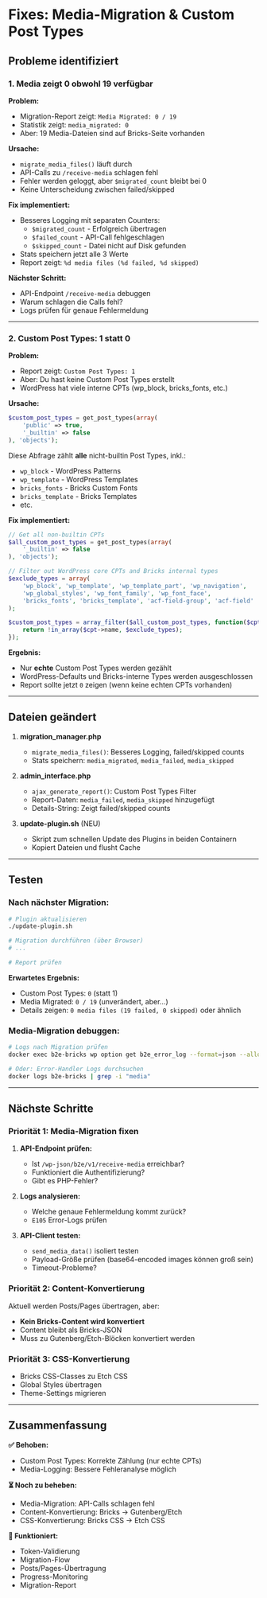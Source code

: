 # Fixes: Media-Migration & Custom Post Types

## Probleme identifiziert

### 1. Media zeigt 0 obwohl 19 verfügbar

**Problem:**
- Migration-Report zeigt: `Media Migrated: 0 / 19`
- Statistik zeigt: `media_migrated: 0`
- Aber: 19 Media-Dateien sind auf Bricks-Seite vorhanden

**Ursache:**
- `migrate_media_files()` läuft durch
- API-Calls zu `/receive-media` schlagen fehl
- Fehler werden geloggt, aber `$migrated_count` bleibt bei 0
- Keine Unterscheidung zwischen failed/skipped

**Fix implementiert:**
- Besseres Logging mit separaten Counters:
  - `$migrated_count` - Erfolgreich übertragen
  - `$failed_count` - API-Call fehlgeschlagen
  - `$skipped_count` - Datei nicht auf Disk gefunden
- Stats speichern jetzt alle 3 Werte
- Report zeigt: `%d media files (%d failed, %d skipped)`

**Nächster Schritt:**
- API-Endpoint `/receive-media` debuggen
- Warum schlagen die Calls fehl?
- Logs prüfen für genaue Fehlermeldung

---

### 2. Custom Post Types: 1 statt 0

**Problem:**
- Report zeigt: `Custom Post Types: 1`
- Aber: Du hast keine Custom Post Types erstellt
- WordPress hat viele interne CPTs (wp_block, bricks_fonts, etc.)

**Ursache:**
```php
$custom_post_types = get_post_types(array(
    'public' => true,
    '_builtin' => false
), 'objects');
```

Diese Abfrage zählt **alle** nicht-builtin Post Types, inkl.:
- `wp_block` - WordPress Patterns
- `wp_template` - WordPress Templates
- `bricks_fonts` - Bricks Custom Fonts
- `bricks_template` - Bricks Templates
- etc.

**Fix implementiert:**
```php
// Get all non-builtin CPTs
$all_custom_post_types = get_post_types(array(
    '_builtin' => false
), 'objects');

// Filter out WordPress core CPTs and Bricks internal types
$exclude_types = array(
    'wp_block', 'wp_template', 'wp_template_part', 'wp_navigation', 
    'wp_global_styles', 'wp_font_family', 'wp_font_face', 
    'bricks_fonts', 'bricks_template', 'acf-field-group', 'acf-field'
);

$custom_post_types = array_filter($all_custom_post_types, function($cpt) use ($exclude_types) {
    return !in_array($cpt->name, $exclude_types);
});
```

**Ergebnis:**
- Nur **echte** Custom Post Types werden gezählt
- WordPress-Defaults und Bricks-interne Types werden ausgeschlossen
- Report sollte jetzt `0` zeigen (wenn keine echten CPTs vorhanden)

---

## Dateien geändert

1. **migration_manager.php**
   - `migrate_media_files()`: Besseres Logging, failed/skipped counts
   - Stats speichern: `media_migrated`, `media_failed`, `media_skipped`

2. **admin_interface.php**
   - `ajax_generate_report()`: Custom Post Types Filter
   - Report-Daten: `media_failed`, `media_skipped` hinzugefügt
   - Details-String: Zeigt failed/skipped counts

3. **update-plugin.sh** (NEU)
   - Skript zum schnellen Update des Plugins in beiden Containern
   - Kopiert Dateien und flusht Cache

---

## Testen

### Nach nächster Migration:

```bash
# Plugin aktualisieren
./update-plugin.sh

# Migration durchführen (über Browser)
# ...

# Report prüfen
```

**Erwartetes Ergebnis:**
- Custom Post Types: `0` (statt 1)
- Media Migrated: `0 / 19` (unverändert, aber...)
- Details zeigen: `0 media files (19 failed, 0 skipped)` oder ähnlich

### Media-Migration debuggen:

```bash
# Logs nach Migration prüfen
docker exec b2e-bricks wp option get b2e_error_log --format=json --allow-root | grep -i media

# Oder: Error-Handler Logs durchsuchen
docker logs b2e-bricks | grep -i "media"
```

---

## Nächste Schritte

### Priorität 1: Media-Migration fixen

1. **API-Endpoint prüfen:**
   - Ist `/wp-json/b2e/v1/receive-media` erreichbar?
   - Funktioniert die Authentifizierung?
   - Gibt es PHP-Fehler?

2. **Logs analysieren:**
   - Welche genaue Fehlermeldung kommt zurück?
   - `E105` Error-Logs prüfen

3. **API-Client testen:**
   - `send_media_data()` isoliert testen
   - Payload-Größe prüfen (base64-encoded images können groß sein)
   - Timeout-Probleme?

### Priorität 2: Content-Konvertierung

Aktuell werden Posts/Pages übertragen, aber:
- **Kein Bricks-Content wird konvertiert**
- Content bleibt als Bricks-JSON
- Muss zu Gutenberg/Etch-Blöcken konvertiert werden

### Priorität 3: CSS-Konvertierung

- Bricks CSS-Classes zu Etch CSS
- Global Styles übertragen
- Theme-Settings migrieren

---

## Zusammenfassung

**✅ Behoben:**
- Custom Post Types: Korrekte Zählung (nur echte CPTs)
- Media-Logging: Bessere Fehleranalyse möglich

**⏳ Noch zu beheben:**
- Media-Migration: API-Calls schlagen fehl
- Content-Konvertierung: Bricks → Gutenberg/Etch
- CSS-Konvertierung: Bricks CSS → Etch CSS

**🎉 Funktioniert:**
- Token-Validierung
- Migration-Flow
- Posts/Pages-Übertragung
- Progress-Monitoring
- Migration-Report
